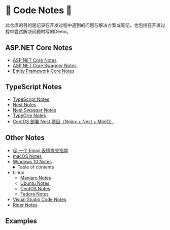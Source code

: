 # 📕 Code Notes 📕

此仓库的目的是记录在开发过程中遇到的问题与解决方案或笔记，也包括在开发过程中尝试解决问题时写的Demo。

## ASP.NET Core Notes

- [ASP.NET Core Notes](AspNetCoreNotes/AspNetCoreNotes.md)
- [ASP.NET Core Swagger Notes](AspNetCoreNotes/AspNetCoreSwaggerNotes.md)
- [Entity Framework Core Notes](AspNetCoreNotes/EntityFrameworkCoreNotes.md)

## TypeScript Notes

- [TypeScript Notes](TypeScriptNotes/TypeScriptNotes.md)
- [Nest Notes](TypeScriptNotes/NestNotes.md)
- [Nest Swagger Notes](#TypeScriptNotes/NestSwaggerNotes.md)
- [TypeOrm Notes](TypeScriptNotes/TypeOrmNotes.md)
- [CentOS 部署 Nest 项目（Nginx + Nest + MinIO）](TypeScriptNotes/DeployingNestOnCentOS.md)

## Other Notes

- [😜 一个 Emoji 表情提交指南](Gitmoji.md)
- [macOS Notes](OtherNotes/macOS.md)
- [Windows 10 Notes](OtherNotes/Windows.md)
  <details>
    <summary>Table of contents</summary>
    <ul>
      <li><a href="OtherNotes/Windows.md#windows-终端">Windows 终端</a></li>
      <li><a href="OtherNotes/Windows.md#截图贴图">截图、贴图</a></li>
      <li><a href="OtherNotes/Windows.md#dbeaver">Dbeaver</a></li>
      <li><a href="OtherNotes/Windows.md#web-调试代理工具">Web 调试代理工具</a></li>
      <li><a href="OtherNotes/Windows.md#安装-wsl">安装 WSL</a></li>
      <li><a href="OtherNotes/Windows.md#在-wsl-中安装-docker">在 WSL 中安装 Docker</a></li>
      <li><a href="OtherNotes/Windows.md#安装-docker-镜像版的-postgresql">安装 Docker 镜像版的 PostgreSql</a></li>
      <li><a href="OtherNotes/Windows.md#安装-minikube">安装 Minikube</a></li>
    </ul>
  </details>
- Linux
  - [Manjaro Notes](OtherNotes/Manjaro.md)
  - [Ubuntu Notes](OtherNotes/Ubuntu.md)
  - [CentOS Notes](OtherNotes/CentOS.md)
  - [Fedora Notes](OtherNotes/Fedora.md)
- [Visual Studio Code Notes](OtherNotes/VisualStudioCode.md)
- [Rider Notes](OtherNotes/RiderNotes.md)

## Examples
